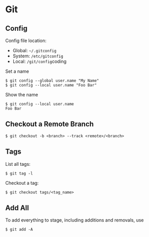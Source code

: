 Git
===

Config
------

Config file location:

* Global: ``~/.gitconfig``
* System: ``/etc/gitconfig``
* Local: ``/git/config``coding

Set a name

    $ git config --global user.name "My Name"
    $ git config --local user.name "Foo Bar"
 
Show the name

    $ git config --local user.name
    Foo Bar

Checkout a Remote Branch
------------------------

    $ git checkout -b <branch> --track <remote>/<branch>

Tags
----

List all tags:

    $ git tag -l

Checkout a tag:

    $ git checkout tags/<tag_name>

Add All
-------

To add everything to stage, including additions and removals, use 

    $ git add -A

